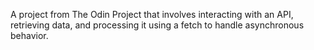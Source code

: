 A project from The Odin Project that involves interacting with an API, retrieving data, and processing it using a fetch to handle asynchronous behavior.
